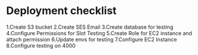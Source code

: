 # Deployment checklist

1.Create S3 bucket
2.Create SES Email
3.Create database for testing
4.Configure Permissions for Slot Testing
5.Create Role for EC2 instance and attach permission
6.Update envs for testing
7.Configure EC2 Instance
8.Configure testing on 4000
